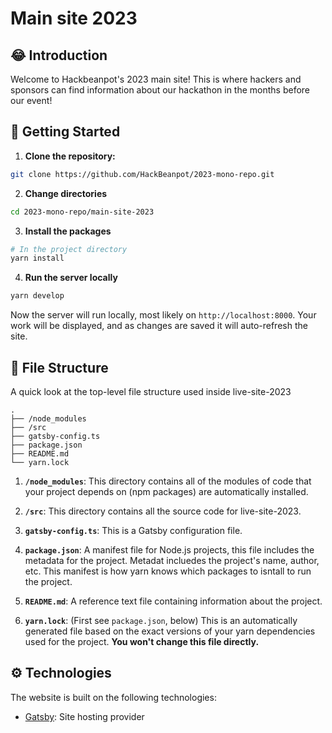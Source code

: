 # Main site 2023

## :joy: Introduction

Welcome to Hackbeanpot's 2023 main site! This is where hackers and sponsors can find information about our hackathon in the months before our event!

## :zany_face: Getting Started

1. **Clone the repository:**

```bash
git clone https://github.com/HackBeanpot/2023-mono-repo.git
```

2. **Change directories**

```bash
cd 2023-mono-repo/main-site-2023
```

3. **Install the packages**

```bash
# In the project directory
yarn install
```

4. **Run the server locally**

```bash
yarn develop
```

Now the server will run locally, most likely on `http://localhost:8000`. Your work will be displayed, and as changes are saved it will auto-refresh the site.

## :file_folder: File Structure

A quick look at the top-level file structure used inside live-site-2023

    .
    ├── /node_modules
    ├── /src
    ├── gatsby-config.ts
    ├── package.json
    ├── README.md
    └── yarn.lock

1.  **`/node_modules`**: This directory contains all of the modules of code that your project depends on (npm packages) are automatically installed.

2.  **`/src`**: This directory contains all the source code for live-site-2023.

3.  **`gatsby-config.ts`**: This is a Gatsby configuration file.

4.  **`package.json`**: A manifest file for Node.js projects, this file includes the metadata for the project. Metadat incluedes the project's name, author, etc. This manifest is how yarn knows which packages to isntall to run the project.

5.  **`README.md`**: A reference text file containing information about the project.

6.  **`yarn.lock`**: (First see `package.json`, below) This is an automatically generated file based on the exact versions of your yarn dependencies used for the project. **You won't change this file directly.**

## :gear: Technologies

The website is built on the following technologies:

- [Gatsby](https://www.gatsbyjs.com/): Site hosting provider
